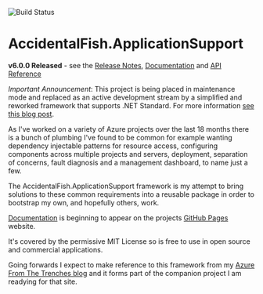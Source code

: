 ![Build Status](https://accidentalfish.visualstudio.com/DefaultCollection/_apis/public/build/definitions/f937a2da-8d79-4fc4-9802-1f684fe1c8b0/2/badge)

AccidentalFish.ApplicationSupport
=================================

**v6.0.0 Released** - see the [Release Notes](https://github.com/JamesRandall/AccidentalFish.ApplicationSupport/blob/master/ReleaseNotes/v6.0.0.md), [Documentation](http://jamesrandall.github.io/AccidentalFish.ApplicationSupport/) and [API Reference](http://jamesrandall.github.io/docs/accidentalfish.applicationsupport/)

_Important Announcement_: This project is being placed in maintenance mode and replaced as an active development stream by a simplified and reworked framework that supports .NET Standard. For more information [see this blog post](http://www.azurefromthetrenches.com/applictionsupport-update/).

As I've worked on a variety of Azure projects over the last 18 months there is a bunch of plumbing I've found to be common for example wanting dependency injectable patterns for resource access, configuring components across multiple projects and servers, deployment, separation of concerns, fault diagnosis and a management dashboard, to name just a few.

The AccidentalFish.ApplicationSupport framework is my attempt to bring solutions to these common requirements into a reusable package in order to bootstrap my own, and hopefully others, work.

[Documentation](http://jamesrandall.github.io/AccidentalFish.ApplicationSupport/) is beginning to appear on the projects [GitHub Pages](http://jamesrandall.github.io/AccidentalFish.ApplicationSupport/) website.

It's covered by the permissive MIT License so is free to use in open source and commercial applications.

Going forwards I expect to make reference to this framework from my [Azure From The Trenches blog](http://www.azurefromthetrenches.com) and it forms part of the companion project I am readying for that site.

